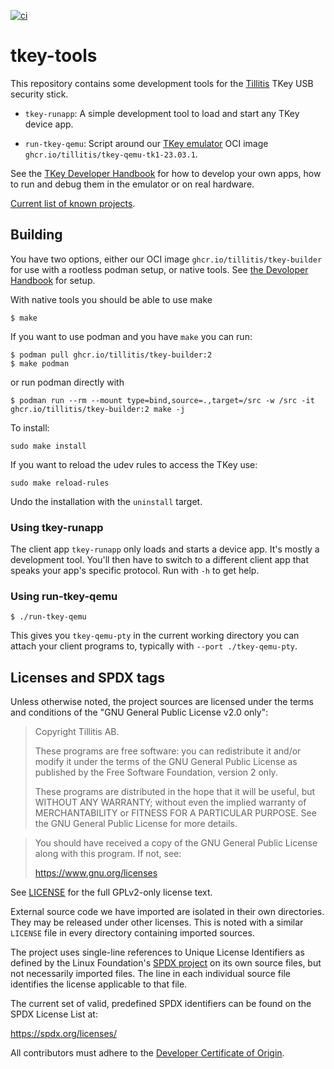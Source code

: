 [![ci](https://github.com/tillitis/tkey-devtools/actions/workflows/ci.yaml/badge.svg?branch=main&event=push)](https://github.com/tillitis/tkey-devtools/actions/workflows/ci.yaml)

# tkey-tools

This repository contains some development tools for the
[Tillitis](https://tillitis.se/) TKey USB security stick.

- `tkey-runapp`: A simple development tool to load and start any TKey
  device app.

- `run-tkey-qemu`: Script around our [TKey
  emulator](https://github.com/tillitis/qemu) OCI image
  `ghcr.io/tillitis/tkey-qemu-tk1-23.03.1`.

See the [TKey Developer Handbook](https://dev.tillitis.se/) for how to
develop your own apps, how to run and debug them in the emulator or on
real hardware.

[Current list of known projects](https://dev.tillitis.se/projects/).

## Building

You have two options, either our OCI image
`ghcr.io/tillitis/tkey-builder` for use with a rootless podman setup,
or native tools. See [the Devoloper
Handbook](https://dev.tillitis.se/) for setup.

With native tools you should be able to use make

```
$ make
```

If you want to use podman and you have `make` you can run:

```
$ podman pull ghcr.io/tillitis/tkey-builder:2
$ make podman
```

or run podman directly with

```
$ podman run --rm --mount type=bind,source=.,target=/src -w /src -it ghcr.io/tillitis/tkey-builder:2 make -j
```

To install:

```
sudo make install
```

If you want to reload the udev rules to access the TKey use:

```
sudo make reload-rules
```

Undo the installation with the `uninstall` target.

### Using tkey-runapp

The client app `tkey-runapp` only loads and starts a device app. It's
mostly a development tool. You'll then have to switch to a different
client app that speaks your app's specific protocol. Run with `-h` to
get help.

### Using run-tkey-qemu

```
$ ./run-tkey-qemu
```

This gives you `tkey-qemu-pty` in the current working directory you
can attach your client programs to, typically with `--port
./tkey-qemu-pty`.

## Licenses and SPDX tags

Unless otherwise noted, the project sources are licensed under the
terms and conditions of the "GNU General Public License v2.0 only":

> Copyright Tillitis AB.
>
> These programs are free software: you can redistribute it and/or
> modify it under the terms of the GNU General Public License as
> published by the Free Software Foundation, version 2 only.
>
> These programs are distributed in the hope that it will be useful,
> but WITHOUT ANY WARRANTY; without even the implied warranty of
> MERCHANTABILITY or FITNESS FOR A PARTICULAR PURPOSE. See the GNU
> General Public License for more details.

> You should have received a copy of the GNU General Public License
> along with this program. If not, see:
>
> https://www.gnu.org/licenses

See [LICENSE](LICENSE) for the full GPLv2-only license text.

External source code we have imported are isolated in their own
directories. They may be released under other licenses. This is noted
with a similar `LICENSE` file in every directory containing imported
sources.

The project uses single-line references to Unique License Identifiers
as defined by the Linux Foundation's [SPDX project](https://spdx.org/)
on its own source files, but not necessarily imported files. The line
in each individual source file identifies the license applicable to
that file.

The current set of valid, predefined SPDX identifiers can be found on
the SPDX License List at:

https://spdx.org/licenses/

All contributors must adhere to the [Developer Certificate of Origin](dco.md).
